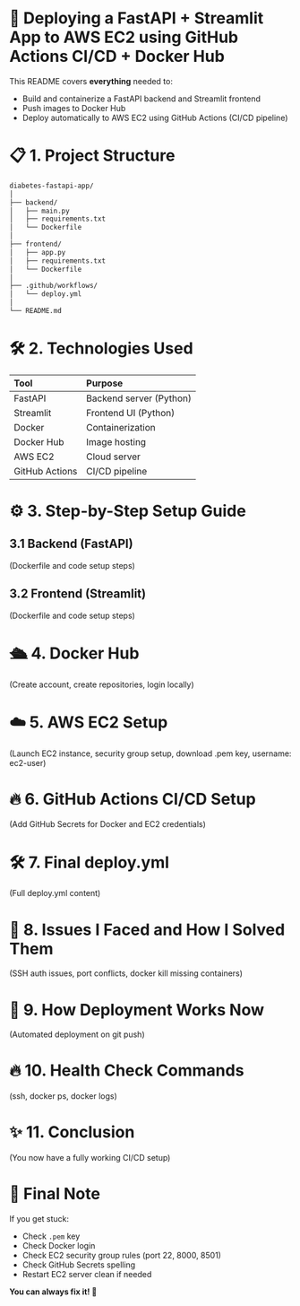 # 🚀 Deploying a FastAPI + Streamlit App to AWS EC2 using GitHub Actions CI/CD + Docker Hub

This README covers **everything** needed to:
- Build and containerize a FastAPI backend and Streamlit frontend
- Push images to Docker Hub
- Deploy automatically to AWS EC2 using GitHub Actions (CI/CD pipeline)

# 📋 1. Project Structure
```bash
diabetes-fastapi-app/
│
├── backend/
│   ├── main.py
│   ├── requirements.txt
│   └── Dockerfile
│
├── frontend/
│   ├── app.py
│   ├── requirements.txt
│   └── Dockerfile
│
├── .github/workflows/
│   └── deploy.yml
│
└── README.md
```

# 🛠️ 2. Technologies Used
| Tool | Purpose |
|:---|:---|
| FastAPI | Backend server (Python) |
| Streamlit | Frontend UI (Python) |
| Docker | Containerization |
| Docker Hub | Image hosting |
| AWS EC2 | Cloud server |
| GitHub Actions | CI/CD pipeline |

# ⚙️ 3. Step-by-Step Setup Guide
## 3.1 Backend (FastAPI)
(Dockerfile and code setup steps)

## 3.2 Frontend (Streamlit)
(Dockerfile and code setup steps)

# 🛳️ 4. Docker Hub
(Create account, create repositories, login locally)

# ☁️ 5. AWS EC2 Setup
(Launch EC2 instance, security group setup, download .pem key, username: ec2-user)

# 🔥 6. GitHub Actions CI/CD Setup
(Add GitHub Secrets for Docker and EC2 credentials)

# 🛠️ 7. Final deploy.yml
(Full deploy.yml content)

# 🧹 8. Issues I Faced and How I Solved Them
(SSH auth issues, port conflicts, docker kill missing containers)

# 🚀 9. How Deployment Works Now
(Automated deployment on git push)

# 🔥 10. Health Check Commands
(ssh, docker ps, docker logs)

# ✨ 11. Conclusion
(You now have a fully working CI/CD setup)

# 📌 Final Note
If you get stuck:
- Check `.pem` key
- Check Docker login
- Check EC2 security group rules (port 22, 8000, 8501)
- Check GitHub Secrets spelling
- Restart EC2 server clean if needed

**You can always fix it! 🚀**